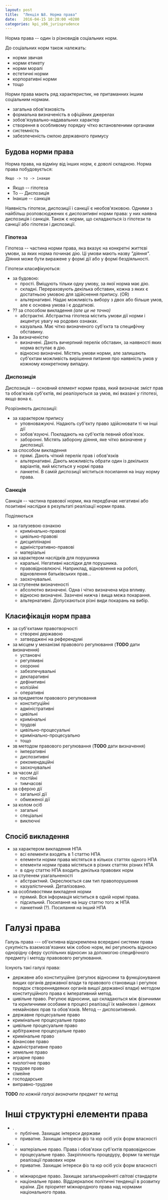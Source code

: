 ```yaml
---
layout: post
title:  "Лекція №8. Нормa права"
date:   2016-04-15 10:20:00 +0200
categories: kpi_s06_jurisprudence
---
```


Норма права -- один із різновидів соціальних норм.

До соціальних норм також належать:

  - норми звичая
  - норми етикету
  - норми моралі
  - естетичні норми
  - корпоративні норми
  - тощо

Норми права мають ряд характеристик, не притаманних іншим соціальним нормам.

  - загальна обов'язковість
  - формальна визначеність в офіційних джерелах
  - зобов'язувально-надавальних характер
  - створення в особливому порядку чітко встановленими органами
  - системність
  - забезпеченість смлою державного примусу

## Будова норми права

Норма права, на відміну від інших норм, є доволі складною. Норма права побудовується:

```
Якщо -> то -> інакше
```

  - Якщо -- гіпотеза
  - То -- Диспозиція
  - Інакше -- санкція

Наявність гіпотези, диспозиції і санкції є необов'язковою. Одними з найбільш розповсюджених є _диспозитивні_ норми права: у них наявна диспозиція і санкція. Також є норми, що складаються із гіпотези та санкції або гіпотези і диспозиції.

### Гіпотеза

Гіпотеза -- частина норми права, яка вказує на конкретні життєві умови, за яких норма починає дію. Ці умови мають назву _"діяння"_. Діяння може бути виражене у формі дії або у формі бездіяльності.

Гіпотези класифікуються:

  - за будовою:
    - прості. Вміщують тільки одну умову, за якої норма має дію.
    - складні. Перераховують декілька обставин, кожна з яких є достатньою умовою для здійснення припису. (OR)
    - альтернативні. Надає можливість вибору з двох або більше умов, але є основна умова і є додаткові.
  - ?? за способом викладення _(але це не точно)_
    - абстрактні. Абстрактна гіпотеза містить умови дії норми і акцентує увагу на родових ознаках.
    - казуальна. Має чітко визначеного суб'єкта та специфічну обставину.
  - За визначеністю
    - визначені. Дають вичерпний перелік обставин, за наявності яких норма вступає в дію.
    - відносно визначені. Містять умови норми, але залишають суб'єктам можливість вирішення питання про наявність умов у кожному конкретному випадку.

### Диспозиція

Диспозиція -- основний елемент норми права, який визначає зміст прав та обов'язків суб'єктів, які реалізуються за умов, які вказані у гіпотезі, якщо вона є.

Розрізняють диспозиції:

  - за характером припису
    - уповноважуючі. Надають суб'єкту право здійснювати ті чи інші дії
    - зобов'язуючі. Покладають на суб'єктів певний обов'язок.
    - заборонні. Містять заборону діяння, яке чітко визначене у диспозиції.
  - за способом викладення
    - прямі. Дають чіткий перелік прав і обов'язків
    - альтернативні. Дають можливість обрати один із декількох варіантів, яий міститься у нормі права
    - ланкетні. В самій диспозиції міститься посилання на іншу норму права.

### Санкція

Санкція -- частина правової норми, яка передбачає негативні або позитивні наслідки в результаті реалізації норми права.

Поділяються

  - за галузевою ознакою
    - кримінально-правові
    - цивільно-правові
    - дисциплінарні
    - адміністративно-правові
    - матеріальні
  - за характером наслідків для порушника
    - каральні. Негативні наслідки для порушника.
    - правовідновлюючі. Наприклад, відновлення на роботі, відновлення батьківських прав...
    - заохочувальні.
  - за ступенем визначеності
    - абсолютно визначені. Одна і чітко визначена міра впливу.
    - відносно визначені. Зазнчені нижча і вища межа покарання.
    - альтернативні. Допускаються різні види покарань на вибір.

## Класифікація норм права

- за суб'єктами правотворчості
  - створені державою
  - затверджені на референдумі
- за місцем у механізмі правового регулювання (**TODO** дати визначення)
  - установчі
  - регуляивні
  - охоронні
  - забезпечувальні
  - декларативні
  - дефінитивні
  - колізійні
  - оперативні
- за предметом правового регулювання
  - конституційні
  - адміністративні
  - цивільні
  - кримінальні
  - трудові
  - цивільно-процесуальні
  - кримінально-процесуально
  - тощо
- зв методом правового регулювання (**TODO** дати визначення)
  - імперативні
  - диспозитивні
  - рекомендаційні
  - заохочувальні
- за часом дії
  - постійні
  - тимчасові
- за сферою дії
  - загальної дії
  - обмеженої дії
- за колом осіб
  - загальні
  - спеціальні
  - виключні

## Спосіб викладення

- за характером викладення НПА
  - всі елементи входять в 1 статтю НПА
  - елементи норми права містяться в кількох статтях одного НПА
  - елементи норми права містяться в різних статтях різних НПА
  - в одну статтю НПА входить декілька правових норм
- за ступенем узагальненості
  - абстрактний. Окреслюється сам тип правопорушення
  - казуалістичний. Деталізовано.
- за особливостями викладеня норми
  - прямий. Вся інформація міститься в одній нормі права.
  - підсильний. Посилання на іншу статтю того ж НПА
  - ланкетний (?). Посилання на інший НПА

# Галузі права

Галузь права --- об'єктивна відокремлена всередині системи права сукупність взаємозв'язаних між собою норм, які регулюють відносно однорідну сферу суспільних відносин за допомогою специфічного предмету і методу правововго регулювання.

Існують такі галузі права:

- державне або конституційне (регулює відносини та функціонування вищих органів державної влади та правового становища і регулює порядок створеннядеяких органів вищої державної влади) методом конституційного права є імперативний метод.
- цивільне право. Регулює відносини, що складаються між фізичними та юриличними особами в процесі реалізації їх майнових і деяких немайнових прав та обов'язків. Метод -- диспозитивний.
- державне процесуальне право
- кримінальне процесуальне право
- цивільне процесуальне право
- арбітражене процесуальне право
- кримінальне право
- фінансове право
- адміністративне право
- земельне право
- аграрне право
- екологічне право
- трудове право
- сімейне
- господарське
- виправно-трудове

**TODO** _по кожній галузі визначити предмет та метод_


# Інші структурні елементи права


- .
  - публічне. Захищає інтереси держави
  - приватне. Захищає інтереси фіз та юр осіб усіх форм власності
- .
  - матеріальне право. Права і обов'язки суб'єктів правовідносин
  - процесуальне право. Закріплюють процедуру, форми та методи реалізації правових норм
  - приватне. Захищає інтереси фіз та юр осіб усіх форм власності
- .
  - міжнародне право. Захищає загальнорийняті _світові_ стандарти
  - національне право. Віддзеркалює політичні тенденції в розвитку країни. Діє пріоритет міжнародного права над нормами національного права.
